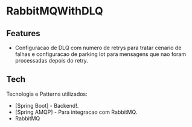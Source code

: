 # RabbitMQWithDLQ

## Features

- Configuracao de DLQ com numero de retrys para tratar cenario de falhas e configuracao de parking lot para mensagens que nao foram processadas depois do retry.

## Tech

Tecnologia e Patterns utilizados:

- [Spring Boot] - Backend!.
- [Spring AMQP] - Para integracao com RabbitMQ.
- RabbitMQ
